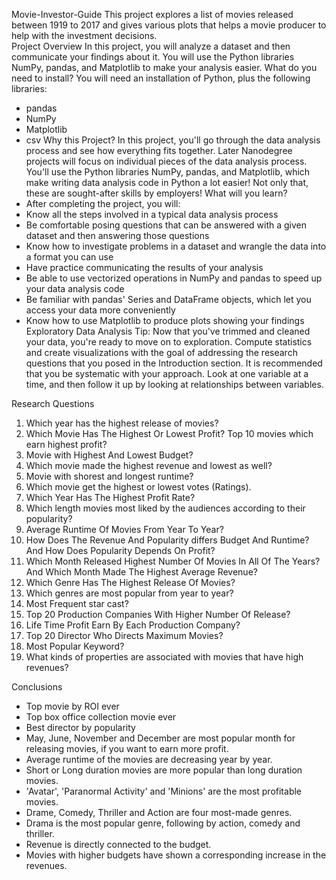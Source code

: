 Movie-Investor-Guide
This project explores a list of movies released between 1919 to 2017 and gives various plots that helps a movie producer to help with the investment decisions.  
Project Overview
In this project, you will analyze a dataset and then communicate your findings about it. You will use the Python libraries NumPy, pandas, and Matplotlib to make your analysis easier.
What do you need to install?
You will need an installation of Python, plus the following libraries:
* pandas
* NumPy
* Matplotlib
* csv
Why this Project?
In this project, you'll go through the data analysis process and see how everything fits together. Later Nanodegree projects will focus on individual pieces of the data analysis process.
You'll use the Python libraries NumPy, pandas, and Matplotlib, which make writing data analysis code in Python a lot easier! Not only that, these are sought-after skills by employers!
What will you learn?
* After completing the project, you will:
* Know all the steps involved in a typical data analysis process
* Be comfortable posing questions that can be answered with a given dataset and then answering those questions
* Know how to investigate problems in a dataset and wrangle the data into a format you can use
* Have practice communicating the results of your analysis
* Be able to use vectorized operations in NumPy and pandas to speed up your data analysis code
* Be familiar with pandas' Series and DataFrame objects, which let you access your data more conveniently
* Know how to use Matplotlib to produce plots showing your findings
Exploratory Data Analysis
Tip: Now that you've trimmed and cleaned your data, you're ready to move on to exploration. Compute statistics and create visualizations with the goal of addressing the research questions that you posed in the Introduction section. It is recommended that you be systematic with your approach. Look at one variable at a time, and then follow it up by looking at relationships between variables.

Research Questions
1. Which year has the highest release of movies?
2. Which Movie Has The Highest Or Lowest Profit? Top 10 movies which earn highest profit?
3. Movie with Highest And Lowest Budget?
4. Which movie made the highest revenue and lowest as well?
5. Movie with shorest and longest runtime?
6. Which movie get the highest or lowest votes (Ratings).
7. Which Year Has The Highest Profit Rate?
8. Which length movies most liked by the audiences according to their popularity?
9. Average Runtime Of Movies From Year To Year?
10. How Does The Revenue And Popularity differs Budget And Runtime? And How Does Popularity Depends On Profit?
11. Which Month Released Highest Number Of Movies In All Of The Years? And Which Month Made The Highest Average Revenue?
12. Which Genre Has The Highest Release Of Movies?
13. Which genres are most popular from year to year?
14. Most Frequent star cast?
15. Top 20 Production Companies With Higher Number Of Release?
16. Life Time Profit Earn By Each Production Company?
17. Top 20 Director Who Directs Maximum Movies?
18. Most Popular Keyword?
19. What kinds of properties are associated with movies that have high revenues?

Conclusions
* Top movie by ROI ever
* Top box office collection movie ever
* Best director by popularity
* May, June, November and December are most popular month for releasing movies, if you want to earn more profit.
* Average runtime of the movies are decreasing year by year.
* Short or Long duration movies are more popular than long duration movies.
* 'Avatar', 'Paranormal Activity' and 'Minions' are the most profitable movies.
* Drame, Comedy, Thriller and Action are four most-made genres.
* Drama is the most popular genre, following by action, comedy and thriller.
* Revenue is directly connected to the budget.
* Movies with higher budgets have shown a corresponding increase in the revenues.









